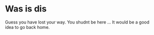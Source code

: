 # Was is dis

Guess you have lost your way. You shudnt be here ...
It would be a good idea to go back home. 
